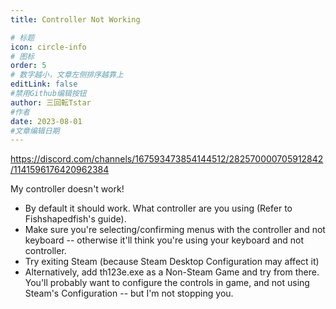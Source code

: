 ```yaml
---
title: Controller Not Working

# 标题
icon: circle-info
# 图标
order: 5
# 数字越小，文章左侧排序越靠上
editLink: false
#禁用Github编辑按钮
author: 三回転Tstar
#作者
date: 2023-08-01
#文章编辑日期
---
```


https://discord.com/channels/167593473854144512/282570000705912842/1141596176420962384

My controller doesn't work!
- By default it should work. What controller are you using (Refer to Fishshapedfish's guide).
- Make sure you're selecting/confirming menus with the controller and not keyboard -- otherwise it'll think you're using your keyboard and not controller.
- Try exiting Steam (because Steam Desktop Configuration may affect it)
- Alternatively, add th123e.exe as a Non-Steam Game and try from there. You'll probably want to configure the controls in game, and not using Steam's Configuration -- but I'm not stopping you.
